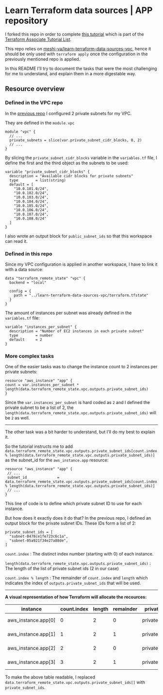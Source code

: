 # Learn Terraform data sources | APP repository

I forked this repo in order to complete [this tutorial](https://learn.hashicorp.com/tutorials/terraform/data-sources?in=terraform/certification-associate-tutorials) which is part of the [Terraform Associate Tutorial List](https://learn.hashicorp.com/collections/terraform/certification-associate-tutorials).

This repo relies on [meshi-va/learn-terraform-data-sources-vpc](https://github.com/meshi-va/learn-terraform-data-sources-vpc), hence it should be only used with `terraform apply` once the configuration in the previously mentioned repo is applied. 

In this README I'll try to document the tasks that were the most challenging for me to understand, and explain them in a more digestable way.

## Resource overview

### Defined in the VPC repo

In the [previous repo](https://github.com/meshi-va/learn-terraform-data-sources-vpc) I configured 2 private subnets for my VPC.

They are defined in the `module.vpc` 

```
module "vpc" {
  // ...
  private_subnets = slice(var.private_subnet_cidr_blocks, 0, 2)
  // ...
}
```
By slicing the `private_subnet_cidr_blocks` variable in the `variables.tf` file, I define the first and the third object as the subnets to be used:

```
variable "private_subnet_cidr_blocks" {
  description = "Available cidr blocks for private subnets"
  type        = list(string)
  default = [
    "10.0.101.0/24",
    "10.0.102.0/24",
    "10.0.103.0/24",
    "10.0.104.0/24",
    "10.0.105.0/24",
    "10.0.106.0/24",
    "10.0.107.0/24",
    "10.0.108.0/24"
  ]
}
```

I also wrote an output block for `public_subnet_ids` so that this workspace can read it.

### Defined in this repo

Since my VPC configuration is applied in another workspace, I have to link it with a data source:

```
data "terraform_remote_state" "vpc" {
  backend = "local"

  config = {
    path = "../learn-terraform-data-sources-vpc/terraform.tfstate"
  }
}
```
The amount of instances per subnet was already defined in the `variables.tf` file:

```
variable "instances_per_subnet" {
  description = "Number of EC2 instances in each private subnet"
  type        = number
  default     = 2
}
```

### More complex tasks

One of the easier tasks was to change the instance count to 2 instances per private subnets:

```
resource "aws_instance" "app" {
count = var.instances_per_subnet * length(data.terraform_remote_state.vpc.outputs.private_subnet_ids)
}
```
Since the `var.instances_per_subnet` is hard coded as `2` and I defined the private subnet to be a list of 2, the `length(data.terraform_remote_state.vpc.outputs.private_subnet_ids)` will be `2` as well.

---

The other task was a bit harder to understand, but I'll do my best to explain it.

So the tutorial instructs me to add `data.terraform_remote_state.vpc.outputs.private_subnet_ids[count.index % length(data.terraform_remote_state.vpc.outputs.private_subnet_ids)]` as the subnet_id for the `aws_instance.app` resource:

```
resource "aws_instance" "app" {
 // ...
 subnet_id              = data.terraform_remote_state.vpc.outputs.private_subnet_ids[count.index % length(data.terraform_remote_state.vpc.outputs.private_subnet_ids)]
 // ...
}
```

This line of code is to define which private subnet ID to use for each instance.

But how does it exactly does it do that?
In the previous repo, I defined an output block for the private subnet IDs. These IDs form a list of 2:

```
private_subnet_ids = [
  "subnet-0478ce1fe723c6c1a",
  "subnet-05a921f34e27a88de",
]
```

`count.index`
: The distinct index number (starting with 0) of each instance. 

`length(data.terraform_remote_state.vpc.outputs.private_subnet_ids)`
: The length of the list of private subnet ids (2 in our case)

`count.index % length`
: The remainder of `count.index` and `length` which indicates the index of `outputs.private_subnet_ids` that will be used.

---

**A visual representation of how Terraform will allocate the recources:**

| instance | count.index | length | remainder |  private_subnet_ids | subnet id |
| ----------- | ----------- | ----------- | ----------- | ----------- | ----------- |
| aws_instance.app[0] | 0 | 2 | 0 | private_subnet_ids[0] | subnet-0478ce1fe723c6c1a |
| aws_instance.app[1] | 1 | 2 | 1 | private_subnet_ids[1] | subnet-05a921f34e27a88de |
| aws_instance.app[2] | 2 | 2 | 0 | private_subnet_ids[0] | subnet-0478ce1fe723c6c1a |
| aws_instance.app[3] | 3 | 2 | 1 | private_subnet_ids[1] | subnet-05a921f34e27a88de |

To make the above table readable, I replaced `data.terraform_remote_state.vpc.outputs.private_subnet_ids[]` with `private_subnet_ids`.
